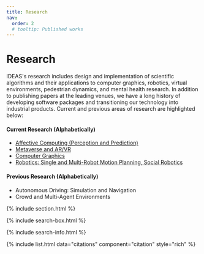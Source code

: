```yaml
---
title: Research
nav:
  order: 2
  # tooltip: Published works
---
```


# <i class="fas fa-microscope"></i>Research

IDEAS's research includes design and implementation of scientific algorithms and their applications to computer graphics, robotics, virtual environments, pedestrian dynamics, and mental health research. In addition to publishing papers at the leading venues, we have a long history of developing software packages and transitioning our technology into industrial products. Current and previous areas of research are highlighted below:

#### Current Research (Alphabetically)
* [Affective Computing (Perception and Prediction)](/research/affective)
* [Metaverse and AR/VR](https://gamma.umd.edu/researchdirections/metaverse/)
* [Computer Graphics](/research/graphics)
* [Robotics: Single and Multi-Robot Motion Planning, Social Robotics](/research/robotics)

#### Previous Research (Alphabetically)
* Autonomous Driving: Simulation and Navigation
* Crowd and Multi-Agent Environments

{% include section.html %}

{% include search-box.html %}

{% include search-info.html %}

{% include list.html data="citations" component="citation" style="rich" %}
